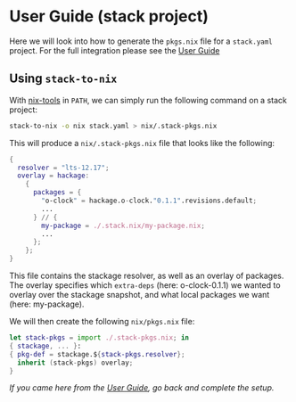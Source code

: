 # User Guide (stack project)

Here we will look into how to generate the `pkgs.nix` file for a
`stack.yaml` project.  For the full integration please see the [User
Guide](/user-guide)

## Using `stack-to-nix`

With [nix-tools](https://github.com/input-output-hk/nix-tools) in
`PATH`, we can simply run the following command on a stack project:

```bash
stack-to-nix -o nix stack.yaml > nix/.stack-pkgs.nix
```

This will produce a `nix/.stack-pkgs.nix` file that looks like the following:
```nix
{
  resolver = "lts-12.17";
  overlay = hackage:
    {
      packages = {
        "o-clock" = hackage.o-clock."0.1.1".revisions.default;
        ...
      } // {
        my-package = ./.stack.nix/my-package.nix;
        ...
      };
    };
}
```

This file contains the stackage resolver, as well as an overlay of
packages.  The overlay specifies which `extra-deps` (here: o-clock-0.1.1)
we wanted to overlay over the stackage snapshot, and what local
packages we want (here: my-package).

We will then create the following `nix/pkgs.nix` file:

```nix
let stack-pkgs = import ./.stack-pkgs.nix; in
{ stackage, ... }:
{ pkg-def = stackage.${stack-pkgs.resolver};
  inherit (stack-pkgs) overlay;
}
```

*If you came here from the [User Guide](/user-guide), go back and
 complete the setup.*

